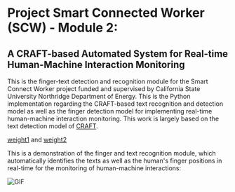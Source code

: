 # Project Smart Connected Worker (SCW) - Module 2: 
## A CRAFT-based Automated System for Real-time Human-Machine Interaction Monitoring
This is the finger-text detection and recognition module for the Smart Connect Worker project funded and supervised by California State University Northridge Department of Energy. This is the Python implementation regarding the CRAFT-based text recognition and detection model as well as the finger detection model for implementing real-time human-machine interaction monitoring. This work is largely based on the text detection model of [CRAFT](https://github.com/clovaai/CRAFT-pytorch).




[weight1](https://drive.google.com/file/d/1uPHybaMrCO0iIz_4RAL44vn4iVxdK1xC/view?usp=sharing) and [weight2](https://drive.google.com/file/d/1nn9LtvmkGrpOyMc9r9ZJYiJu6JEbwGB9/view?usp=sharing)


This is a demonstration of the finger and text recognition module, which automatically identifies the texts as well as the human's finger positions in real-time for the monitoring of human-machine interactions:

![GIF](finger_detection_demo.gif)
